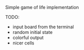 Simple game of life implementation

TODO:
* input board from the terminal
* random initial state
* colorful output
* nicer cells
